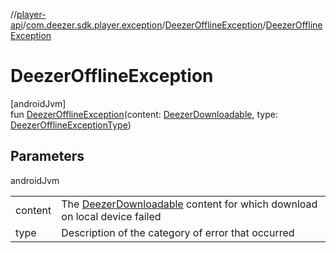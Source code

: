 //[player-api](../../../index.md)/[com.deezer.sdk.player.exception](../index.md)/[DeezerOfflineException](index.md)/[DeezerOfflineException](-deezer-offline-exception.md)

# DeezerOfflineException

[androidJvm]\
fun [DeezerOfflineException](-deezer-offline-exception.md)(content: [DeezerDownloadable](../../com.deezer.sdk.player.model/-deezer-downloadable/index.md), type: [DeezerOfflineExceptionType](../-deezer-offline-exception-type/index.md))

## Parameters

androidJvm

| | |
|---|---|
| content | The [DeezerDownloadable](../../com.deezer.sdk.player.model/-deezer-downloadable/index.md) content for which download on local device failed |
| type | Description of the category of error that occurred |
